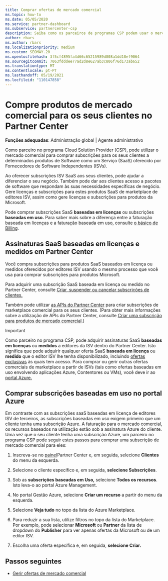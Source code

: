 ```yaml
---
title: Comprar ofertas de mercado comercial
ms.topic: how-to
ms.date: 05/05/2020
ms.service: partner-dashboard
ms.subservice: partnercenter-csp
description: Saiba como os parceiros de programas CSP podem usar o mercado partner Center para fazer compras de clientes de ofertas saaS de Fornecedores de Software Independentes (ISVs).
author: rbars
ms.author: rbars
ms.localizationpriority: medium
ms.custom: SEOMAY.20
ms.openlocfilehash: 3f5cf4895fa4d66c65215989d808a1dd18ef9064
ms.sourcegitcommit: 7063fdddee77ad2d8e627ab3c806f76d173ab652
ms.translationtype: MT
ms.contentlocale: pt-PT
ms.lasthandoff: 05/19/2021
ms.locfileid: "110147858"
---
```

# <a name="purchase-commercial-marketplace-products-for-your-customers-in-partner-center"></a>Compre produtos de mercado comercial para os seus clientes no Partner Center


**Funções adequadas**: Administração global | Agente administrativo

Como parceiro no programa Cloud Solution Provider (CSP), pode utilizar o mercado comercial para comprar subscrições para os seus clientes a determinados produtos de Software como um Serviço (SaaS) oferecido por Fornecedores de Software Independentes (ISVs).

Ao oferecer subscrições ISV SaaS aos seus clientes, pode ajudar a diferenciar o seu negócio. Também pode dar aos clientes acesso a pacotes de software que respondam às suas necessidades específicas de negócio. Gere licenças e subscrições para estes produtos SaaS de marketplace de editores ISV, assim como gere licenças e subscrições para produtos da Microsoft.

Pode comprar subscrições SaaS **baseadas em licenças** ou subscrições **baseadas em uso.** Para saber mais sobre a diferença entre a faturação baseada em licenças e a faturação baseada em uso, consulte [o básico de Billing](billing-basics.md).

## <a name="purchase-license-based-and-metered-saas-subscriptions-in-partner-center"></a>Assinaturas SaaS baseadas em licenças e medidos em Partner Center

Você compra subscrições para produtos SaaS baseados em licença ou medidos oferecidos por editores ISV usando o mesmo processo que você usa para comprar subscrições para produtos Microsoft.

Para adquirir uma subscrição SaaS baseada em licença ou medido no Partner Center, consulte [Criar, suspender ou cancelar subscrições de clientes.](create-a-new-subscription.md#create-a-new-subscription)

Também pode utilizar [as APIs do Partner Center](/partner-center/develop/) para criar subscrições de marketplace comercial para os seus clientes. (Para obter mais informações sobre a utilização de APIs do Partner Center, consulte [Criar uma subscrição para produtos de mercado comercial](/partner-center/develop/create-subscription-azure-marketplace-products).)

>[!IMPORTANT]
> Como parceiro no programa CSP, pode adquirir assinaturas SaaS **baseadas em licenças** ou **medidos** a editores da ISV dentro do Partner Center. Isto significa que pode adquirir qualquer oferta SaaS **baseada em licença** ou **medido** que o editor ISV lhe tenha disponibilizado, incluindo [ofertas exclusivas](csp-commercial-marketplace-discover.md#learn-about-marketplace-exclusive-offers) às quais tem acesso. Para comprar ou gerir outras ofertas comerciais de marketplace a partir de ISVs (tais como ofertas baseadas em uso envolvendo aplicações Azure, Contentores ou VMs), você deve ir ao [portal Azure.](https://portal.azure.com/)

## <a name="purchase-usage-based-subscriptions-in-the-azure-portal"></a>Comprar subscrições baseadas em uso no portal Azure

Em contraste com as subscrições saaS baseadas em licença de editores ISV de terceiros, as subscrições baseadas em uso exigem primeiro que um cliente tenha uma subscrição Azure. A faturação para o mercado comercial, os recursos baseados na utilização estão sob a assinatura Azure do cliente. Uma vez que o seu cliente tenha uma subscrição Azure, um parceiro no programa CSP pode seguir estes passos para comprar uma subscrição de mercado comercial para eles:

1. Inscreva-se no [painel](https://partner.microsoft.com/dashboard)Partner Center e, em seguida, selecione **Clientes** do menu da esquerda.

2. Selecione o cliente específico e, em seguida, **selecione Subscrições**.  

3. Sob as **subscrições baseadas em Uso,** selecione **Todos os recursos**. Isto leva-o ao portal Azure Management.

4. No portal Gestão Azure, selecione **Criar um recurso** a partir do menu da esquerda.

5. Selecione **Veja tudo** no topo da lista do Azure Marketplace.

6. Para reduzir a sua lista, utilize filtros no topo da lista do Marketplace. Por exemplo, pode selecionar **Microsoft** ou **Partner** da lista de dropdown do **Publisher** para ver apenas ofertas da Microsoft ou de um editor ISV.

7. Escolha uma oferta específica e, em seguida, **selecione Criar.**

## <a name="next-steps"></a>Passos seguintes

- [Gerir ofertas de mercado comercial](csp-commercial-marketplace-purchase.md)